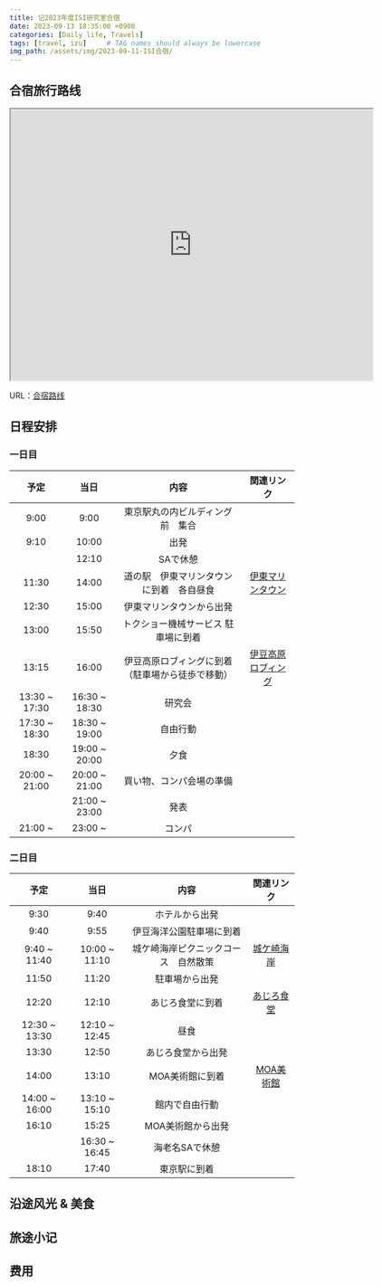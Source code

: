 ```yaml
---
title: 记2023年度ISI研究室合宿
date: 2023-09-13 18:35:00 +0900
categories: [Daily life, Travels]
tags: [travel, izu]     # TAG names should always be lowercase
img_path: /assets/img/2023-09-11-ISI合宿/
---
```


## 合宿旅行路线
<iframe src="https://www.google.com/maps/d/u/1/embed?mid=1NQWqEdIBg6aOj-uOvVdCmDt5rO6d6AA&ehbc=2E312F" width="640" height="480"></iframe>

URL：[合宿路线](https://www.google.com/maps/d/u/1/edit?mid=1NQWqEdIBg6aOj-uOvVdCmDt5rO6d6AA&ll=35.70297973282599%2C139.29352137467765&z=9)

## 日程安排
### 一日目

| 予定 | 当日 | 内容 | 関連リンク |
|:---:|:---:|:---:|:---:|
| 9:00 | 9:00 | 東京駅丸の内ビルディング前　集合 |
| 9:10 | 10:00 | 出発 |
|| 12:10 | SAで休憩 |
| 11:30 | 14:00 | 道の駅　伊東マリンタウンに到着　各自昼食 | [伊東マリンタウン](https://ito-marinetown.co.jp/) |
| 12:30 | 15:00 | 伊東マリンタウンから出発 |
| 13:00 | 15:50 | トクショー機械サービス 駐車場に到着 |
| 13:15 | 16:00 |伊豆高原ロブィングに到着（駐車場から徒歩で移動）| [伊豆高原ロブィング](https://lobbing.co.jp/) |
| 13:30 ~ 17:30 | 16:30 ~ 18:30 |研究会 |
| 17:30 ~ 18:30 | 18:30 ~ 19:00 | 自由行動 |
| 18:30 | 19:00 ~ 20:00 | 夕食 |
| 20:00 ~ 21:00 | 20:00 ~ 21:00 | 買い物、コンパ会場の準備 |
|| 21:00 ~ 23:00 | 発表 | 
| 21:00 ~ |  23:00 ~ | コンパ | 

### 二日目

| 予定 | 当日 | 内容 | 関連リンク |
|:---:|:---:|:---:|:---:|
| 9:30 | 9:40 | ホテルから出発 |
| 9:40 | 9:55 | 伊豆海洋公園駐車場に到着 |
| 9:40 ~ 11:40 | 10:00 ~ 11:10 | 城ケ崎海岸ピクニックコース　自然散策 | [城ケ崎海岸](https://shizuoka-hamamatsu-izu.com/izu/ito-city/sz643/) |
| 11:50 | 11:20 | 駐車場から出発 |
| 12:20 | 12:10 |あじろ食堂に到着 | [あじろ食堂](http://www.ajiroonsen.com/restaurant) |
| 12:30 ~ 13:30 | 12:10 ~ 12:45 | 昼食 |
| 13:30 | 12:50 | あじろ食堂から出発 |
| 14:00 | 13:10 | MOA美術館に到着 | [MOA美術館](https://www.moaart.or.jp/) |
| 14:00 ~ 16:00 | 13:10 ~ 15:10 | 館内で自由行動 |
| 16:10 | 15:25 | MOA美術館から出発 |
|| 16:30 ~ 16:45 | 海老名SAで休憩 |
| 18:10 | 17:40 | 東京駅に到着 |

## 沿途风光 & 美食


## 旅途小记


## 费用
